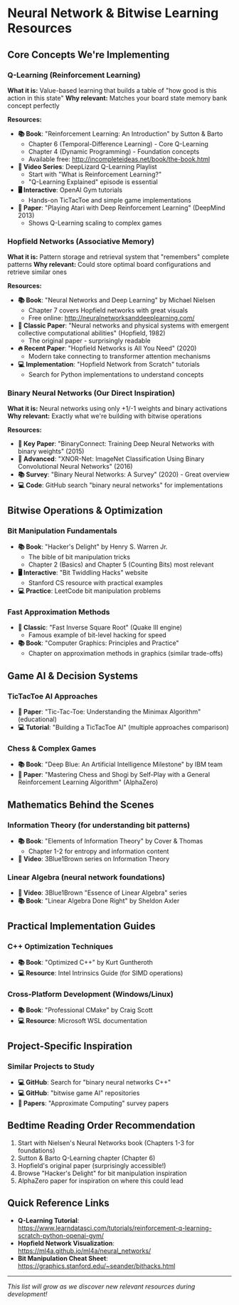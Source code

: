 # Neural Network & Bitwise Learning Resources

## Core Concepts We're Implementing

### Q-Learning (Reinforcement Learning)
**What it is:** Value-based learning that builds a table of "how good is this action in this state"
**Why relevant:** Matches your board state memory bank concept perfectly

**Resources:**
- **📚 Book**: "Reinforcement Learning: An Introduction" by Sutton & Barto
  - Chapter 6 (Temporal-Difference Learning) - Core Q-Learning
  - Chapter 4 (Dynamic Programming) - Foundation concepts
  - Available free: http://incompleteideas.net/book/the-book.html
- **🎥 Video Series**: DeepLizard Q-Learning Playlist
  - Start with "What is Reinforcement Learning?"
  - "Q-Learning Explained" episode is essential
- **🖥️ Interactive**: OpenAI Gym tutorials
  - Hands-on TicTacToe and simple game implementations
- **📄 Paper**: "Playing Atari with Deep Reinforcement Learning" (DeepMind 2013)
  - Shows Q-Learning scaling to complex games

### Hopfield Networks (Associative Memory)
**What it is:** Pattern storage and retrieval system that "remembers" complete patterns
**Why relevant:** Could store optimal board configurations and retrieve similar ones

**Resources:**
- **📚 Book**: "Neural Networks and Deep Learning" by Michael Nielsen
  - Chapter 7 covers Hopfield networks with great visuals
  - Free online: http://neuralnetworksanddeeplearning.com/
- **📄 Classic Paper**: "Neural networks and physical systems with emergent collective computational abilities" (Hopfield, 1982)
  - The original paper - surprisingly readable
- **🔥 Recent Paper**: "Hopfield Networks is All You Need" (2020)
  - Modern take connecting to transformer attention mechanisms
- **💻 Implementation**: "Hopfield Network from Scratch" tutorials
  - Search for Python implementations to understand concepts

### Binary Neural Networks (Our Direct Inspiration)
**What it is:** Neural networks using only +1/-1 weights and binary activations
**Why relevant:** Exactly what we're building with bitwise operations

**Resources:**
- **📄 Key Paper**: "BinaryConnect: Training Deep Neural Networks with binary weights" (2015)
- **📄 Advanced**: "XNOR-Net: ImageNet Classification Using Binary Convolutional Neural Networks" (2016)
- **📚 Survey**: "Binary Neural Networks: A Survey" (2020) - Great overview
- **💻 Code**: GitHub search "binary neural networks" for implementations

## Bitwise Operations & Optimization

### Bit Manipulation Fundamentals
- **📚 Book**: "Hacker's Delight" by Henry S. Warren Jr.
  - The bible of bit manipulation tricks
  - Chapter 2 (Basics) and Chapter 5 (Counting Bits) most relevant
- **🖥️ Interactive**: "Bit Twiddling Hacks" website
  - Stanford CS resource with practical examples
- **💻 Practice**: LeetCode bit manipulation problems

### Fast Approximation Methods
- **📄 Classic**: "Fast Inverse Square Root" (Quake III engine)
  - Famous example of bit-level hacking for speed
- **📚 Book**: "Computer Graphics: Principles and Practice"
  - Chapter on approximation methods in graphics (similar trade-offs)

## Game AI & Decision Systems

### TicTacToe AI Approaches
- **📄 Paper**: "Tic-Tac-Toe: Understanding the Minimax Algorithm" (educational)
- **💻 Tutorial**: "Building a TicTacToe AI" (multiple approaches comparison)

### Chess & Complex Games
- **📚 Book**: "Deep Blue: An Artificial Intelligence Milestone" by IBM team
- **📄 Paper**: "Mastering Chess and Shogi by Self-Play with a General Reinforcement Learning Algorithm" (AlphaZero)

## Mathematics Behind the Scenes

### Information Theory (for understanding bit patterns)
- **📚 Book**: "Elements of Information Theory" by Cover & Thomas
  - Chapter 1-2 for entropy and information content
- **🎥 Video**: 3Blue1Brown series on Information Theory

### Linear Algebra (neural network foundations)
- **🎥 Video**: 3Blue1Brown "Essence of Linear Algebra" series
- **📚 Book**: "Linear Algebra Done Right" by Sheldon Axler

## Practical Implementation Guides

### C++ Optimization Techniques
- **📚 Book**: "Optimized C++" by Kurt Guntheroth
- **💻 Resource**: Intel Intrinsics Guide (for SIMD operations)

### Cross-Platform Development (Windows/Linux)
- **📚 Book**: "Professional CMake" by Craig Scott
- **💻 Resource**: Microsoft WSL documentation

## Project-Specific Inspiration

### Similar Projects to Study
- **💻 GitHub**: Search for "binary neural networks C++"
- **💻 GitHub**: "bitwise game AI" repositories
- **📄 Papers**: "Approximate Computing" survey papers

## Bedtime Reading Order Recommendation
1. Start with Nielsen's Neural Networks book (Chapters 1-3 for foundations)
2. Sutton & Barto Q-Learning chapter (Chapter 6)
3. Hopfield's original paper (surprisingly accessible!)
4. Browse "Hacker's Delight" for bit manipulation inspiration
5. AlphaZero paper for inspiration on where this could lead

## Quick Reference Links
- **Q-Learning Tutorial**: https://www.learndatasci.com/tutorials/reinforcement-q-learning-scratch-python-openai-gym/
- **Hopfield Network Visualization**: https://ml4a.github.io/ml4a/neural_networks/
- **Bit Manipulation Cheat Sheet**: https://graphics.stanford.edu/~seander/bithacks.html

---
*This list will grow as we discover new relevant resources during development!*